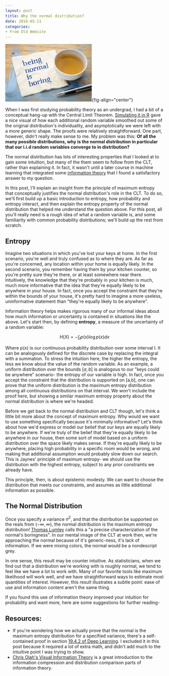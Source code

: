 ```yaml
---
layout: post
title: Why the normal distribution?
date: 2018-05-11
categories:
- From Old Website
---
```


![](boring_normal.jpg){fig-align="center"}

When I was first studying probability theory as an undergrad, I had a bit of a conceptual hang-up with the Central Limit Theorem. [Simulating it in R](http://www.rpubs.com/christopher_castle/137490) gave a nice visual of how each additional random variable smoothed out some of the original distribution's individuality, and asymptotically we were left with a more generic shape. The proofs were relatively straightforward. One part, however, didn't really make sense to me. My problem was this: **Of all the many possible distributions, why is the normal distribution in particular that our i.i.d random variables converge to in distribution?**

<!--more-->

The normal distribution has lots of interesting properties that I looked at to gain some intuition, but many of the them seem to follow from the CLT, rather than explaining it. In fact, it wasn't until a later course in machine learning that integrated some [information theory](https://en.wikipedia.org/wiki/Information_theory) that I found a satisfactory answer to my question.

In this post, I'll explain an insight from the principle of maximum entropy that conceptually justifies the normal distribution's role in the CLT. To do so, we'll first build up a basic introduction to entropy, how probability and entropy interact, and then explain the entropy property of the normal distribution that helped me understand the question above. For this post, all you'll really need is a rough idea of what a random variable is, and some familiarity with common probability distributions; we'll build up the rest from scratch.

## Entropy
Imagine two situations in which you've lost your keys at home. In the first scenario, you're well and truly confused as to where they are. As far as you're concerned, any location within your home is equally likely. In the second scenario, you remember having them by your kitchen counter, so you're pretty sure they're there, or at least somewhere near there. Intuitively, the knowledge that they're probably in your kitchen is much, much more informative that the idea that they're equally likely to be anywhere in your house. In fact, once you accept the constraint that they're within the bounds of your house, it's pretty hard to imagine a more useless, uninformative statement than "they're equally likely to be anywhere".

Information theory helps makes rigorous many of our informal ideas about how much information or uncertainty is contained in situations like the above. Let's start then, by defining **entropy**, a measure of the uncertainty of a random variable:

$$H(X) = - \int_{I} p(x) \log{p(x)} dx$$

Where p(x) is our continuous probability distribution over some interval I. It can be analogously defined for the discrete case by replacing the integral with a summation. To stress the intuition here, the higher the entropy, the less we know about the value of the random variable. As an example, a uniform distribution over the bounds $[a,b]$ is analogous to our "keys could be anywhere" scenario- the entropy of our variable is high. In fact, once you accept the constraint that the distribution is supported on [a,b], one can prove that the uniform distribution is the maximum entropy distribution among all continuous distributions on that interval. We won't include the proof here, but showing a similar maximum entropy property about the normal distribution is where we're headed.

Before we get back to the normal distribution and CLT though, let's think a little bit more about the concept of maximum entropy. Why would we want to use something specifically because it's minimally informative? Let's think about how we'd express or model our belief that our keys are equally likely to be anywhere. If we're truly of the belief that they're equally likely to be anywhere in our house, then some sort of model based on a uniform distribution over the space likely makes sense. If they're equally likely to be anywhere, placing high probability in a specific room would be wrong, and making that additional assumption would probably slow down our search. This is Jaynes' principle of maximum entropy- we should use the distribution with the highest entropy, subject to any prior constraints we already have.

This principle, then, is about epistemic modesty. We can want to choose the distribution that meets our constraints, and assumes as little additional information as possible.

## The Normal Distribution
Once you specify a variance $\sigma^{2}$, and that the distribution be supported on the reals from $(- \infty, \infty)$, the normal distribution is the maximum entropy distribution! [Thomas Lumley](http://notstatschat.tumblr.com/post/146886495511/how-do-we-prove-the-central-limit-theorem) calls this a "a precise characterization of the normal's boringness". In our mental image of the CLT at work then, we're approaching the normal because of it's generic-ness, it's lack of information. If we were mixing colors, the normal would be a nondescript grey.

In one sense, this result may be counter intuitive. As statisticians, when we find out that a distribution we're working with is roughly normal, we tend to feel like we have a lot to work with. Many of our favorite tools like maximum likelihood will work well, and we have straightforward ways to estimate most quantities of interest. However, this result illustrates a subtle point: ease of use and information content aren't the same thing.

If you found this use of information theory improved your intuition for probability and want more, here are some suggestions for further reading-

## Resources:
* If you're wondering how we actually prove that the normal is the maximum entropy distribution for a specified variance, there's a self-contained proof in section [19.4.2 of Deep Learning](http://www.deeplearningbook.org/contents/inference.html). I excluded it in this post because it required a lot of extra math, and didn't add much to the intuitive point I was trying to show.
* [Chris Olah's Visual Information Theory](http://colah.github.io/posts/2015-09-Visual-Information/) is a great introduction to the information compression and distribution comparison parts of information theory.
